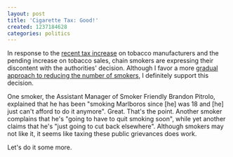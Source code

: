 ```yaml
---
layout: post
title: 'Cigarette Tax: Good!'
created: 1237184628
categories: politics
---
```

In response to the <a href="http://www.msnbc.msn.com/id/29688402/">recent tax increase</a> on tobacco manufacturers and the pending increase on tobacco sales, chain smokers are expressing their discontent with the authorities' decision. Although I favor a more <a href="/posts/solution-nicotine-addiction">gradual approach to reducing the number of smokers</a>, I definitely support this decision.

One smoker, the Assistant Manager of Smoker Friendly Brandon Pitrolo, explained that he has been "smoking Marlboros since \[he\] was 18 and \[he\] just can't afford to do it anymore". Great. That's the point. Another smoker complains that he's "going to have to quit smoking soon", while yet another claims that he's "just going to cut back elsewhere". Although smokers may not like it, it seems like taxing these public grievances does work.

Let's do it some more.
